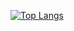 [![Top Langs](https://github-readme-stats.vercel.app/api/top-langs/?username=OkeLDF)](https://github.com/anuraghazra/github-readme-stats)
